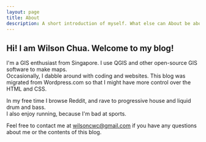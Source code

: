 ```yaml
---
layout: page
title: About
description: A short introduction of myself. What else can About be about?
---
```


## Hi! I am Wilson Chua. Welcome to my blog!

I'm a GIS enthusiast from Singapore. I use QGIS and other open-source GIS software to make maps.  
Occasionally, I dabble around with coding and websites. This blog was migrated from Wordpress.com so that I might have more control over the HTML and CSS.

In my free time I browse Reddit, and rave to progressive house and liquid drum and bass.  
I also enjoy running, because I'm bad at sports.

Feel free to contact me at wilsoncwc@gmail.com if you have any questions about me or the contents of this blog.
